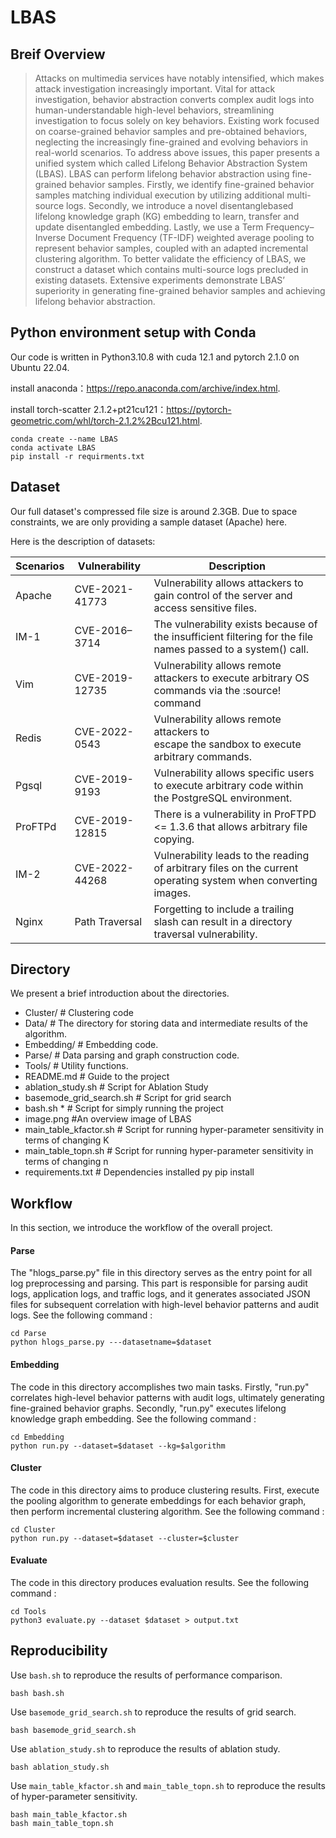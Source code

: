 # LBAS

## Breif Overview

> Attacks on multimedia services have notably intensified, which makes attack investigation increasingly important. Vital for attack investigation, behavior abstraction converts complex audit logs into human-understandable high-level behaviors, streamlining investigation to focus solely on key behaviors. Existing work focused on coarse-grained behavior samples and pre-obtained behaviors, neglecting the increasingly fine-grained and evolving behaviors in real-world scenarios. To address above issues, this paper presents a unified system which called Lifelong Behavior Abstraction System (LBAS). LBAS can perform lifelong behavior abstraction using fine-grained behavior samples. Firstly, we identify fine-grained behavior samples matching individual execution by utilizing additional multi-source logs. Secondly, we introduce a novel disentanglebased lifelong knowledge graph (KG) embedding to learn, transfer and update disentangled embedding. Lastly, we use a Term Frequency–Inverse Document Frequency (TF-IDF) weighted average pooling to represent behavior samples, coupled with an adapted incremental clustering algorithm. To better validate the efficiency of LBAS, we construct a dataset which contains multi-source logs precluded in existing datasets. Extensive experiments demonstrate
> LBAS’ superiority in generating fine-grained behavior samples and achieving lifelong behavior abstraction.

## Python environment setup with Conda

Our code is written in Python3.10.8 with cuda 12.1 and pytorch 2.1.0 on Ubuntu 22.04.

install anaconda：https://repo.anaconda.com/archive/index.html.

install torch-scatter 2.1.2+pt21cu121：https://pytorch-geometric.com/whl/torch-2.1.2%2Bcu121.html.

```
conda create --name LBAS
conda activate LBAS
pip install -r requirments.txt
```

## Dataset

Our full dataset's compressed file size is around 2.3GB. Due to space constraints, we are only providing a sample dataset (Apache)  here.

Here is the description of datasets:

| Scenarios | Vulnerability  | Description                                                  |
| --------- | -------------- | ------------------------------------------------------------ |
| Apache    | CVE-2021-41773 | Vulnerability allows attackers to gain control of the server and access sensitive files. |
| IM-1      | CVE-2016–3714  | The vulnerability exists because of the insufficient filtering for the file names passed to a system() call. |
| Vim       | CVE-2019-12735 | Vulnerability allows remote attackers to execute arbitrary OS commands via the :source! command |
| Redis     | CVE-2022-0543  | Vulnerability allows remote attackers to <br/> escape the sandbox to execute arbitrary commands. |
| Pgsql     | CVE-2019-9193  | Vulnerability allows specific users to execute arbitrary code within the PostgreSQL environment. |
| ProFTPd   | CVE-2019-12815 | There is a vulnerability in ProFTPD <= 1.3.6 that allows arbitrary file copying. |
| IM-2      | CVE-2022-44268 | Vulnerability leads to the reading of arbitrary files on the current operating system when converting images. |
| Nginx     | Path Traversal | Forgetting to include a trailing slash can result in a directory traversal vulnerability. |





## Directory

We present a brief introduction about the directories.

- Cluster/    # Clustering code
- Data/    # The directory for storing data and intermediate results of the algorithm.
- Embedding/    # Embedding code.
- Parse/    # Data parsing and graph construction code.
- Tools/    # Utility functions.
- README.md # Guide to the project
- ablation_study.sh  # Script for Ablation Study
- basemode_grid_search.sh  # Script for grid search
- bash.sh * # Script for simply running the project 
- image.png #An overview image of LBAS
- main_table_kfactor.sh  # Script for running hyper-parameter sensitivity in terms of changing K
- main_table_topn.sh  # Script for running hyper-parameter sensitivity in terms of changing n
- requirements.txt # Dependencies installed py pip install

## Workflow

In this section, we introduce the workflow of the overall project.

#### Parse

The "hlogs_parse.py" file in this directory serves as the entry point for all log preprocessing and parsing.
This part is responsible for parsing audit logs, application logs, and traffic logs, and it generates associated JSON files
for subsequent correlation with high-level behavior patterns and audit logs. See the following command :

```
cd Parse
python hlogs_parse.py ---datasetname=$dataset
```

#### Embedding

The code in this directory accomplishes two main tasks. Firstly, "run.py" correlates high-level
behavior patterns with audit logs, ultimately generating fine-grained behavior graphs. Secondly, "run.py" executes
lifelong knowledge graph embedding. See the following command :

```
cd Embedding
python run.py --dataset=$dataset --kg=$algorithm
```

#### Cluster 

The code in this directory aims to produce clustering results. First, execute the pooling algorithm
to generate embeddings for each behavior graph, then perform incremental clustering algorithm. See the following
command :

```
cd Cluster
python run.py --dataset=$dataset --cluster=$cluster
```

#### Evaluate

The code in this directory produces evaluation results. See the following command :

```
cd Tools
python3 evaluate.py --dataset $dataset > output.txt
```

## Reproducibility

Use `bash.sh` to reproduce the results of performance comparison.

```
bash bash.sh
```

Use `basemode_grid_search.sh` to  reproduce the results of grid search.

```
bash basemode_grid_search.sh
```

Use `ablation_study.sh` to reproduce the results of ablation study.

```
bash ablation_study.sh
```

Use `main_table_kfactor.sh` and `main_table_topn.sh` to reproduce the results of hyper-parameter sensitivity.

```
bash main_table_kfactor.sh
bash main_table_topn.sh
```

